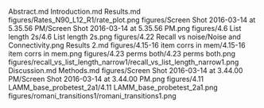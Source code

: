 Abstract.md
Introduction.md
Results.md
figures/Rates_N90_L12_R1/rate_plot.png
figures/Screen Shot 2016-03-14 at 5.35.56 PM/Screen Shot 2016-03-14 at 5.35.56 PM.png
figures/4.6 List length 2s/4.6 List length 2s.png
figures/4.22 Recall vs noise/Noise and Connectivity.png
Results 2.md
figures/4.15-16 item corrs in mem/4.15-16 item corrs in mem.png
figures/4.23 perms both/4.23 perms both.png
figures/recall_vs_list_length_narrow1/recall_vs_list_length_narrow1.png
Discussion.md
Methods.md
figures/Screen Shot 2016-03-14 at 3.44.00 PM/Screen Shot 2016-03-14 at 3.44.00 PM.png
figures/4.11 LAMM_base_probetest_2a1/4.11 LAMM_base_probetest_2a1.png
figures/romani_transitions1/romani_transitions1.png